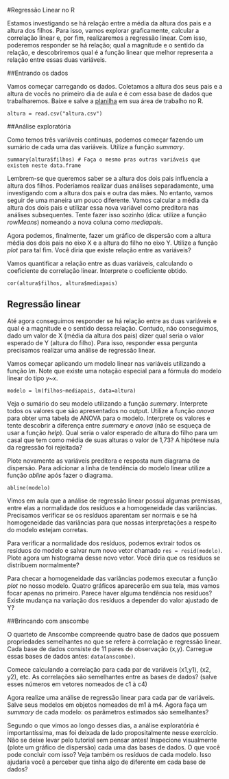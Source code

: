 #Regressão Linear no R

Estamos investigando se há relação entre a média da altura dos pais e a altura dos filhos. Para isso, vamos explorar graficamente, calcular a correlação linear e, por fim, realizaremos a regressão linear. Com isso, poderemos responder se há relação; qual a magnitude e o sentido da relação, e descobriremos qual é a função linear que melhor representa a relação entre essas duas variáveis.

##Entrando os dados

Vamos começar carregando os dados. Coletamos a altura dos seus pais e a altura de vocês no primeiro dia de aula e é com essa base de dados que trabalharemos. Baixe e salve a [planilha](https://github.com/mufernando/bioestat/blob/master/2016_2/dados/altura.csv) em sua área de trabalho no R.

```{r}
altura = read.csv("altura.csv")
```

##Análise exploratória

Como temos três variáveis contínuas, podemos começar fazendo um sumário de cada uma das variáveis. Utilize a função _summary_.

```{r}
summary(altura$filhos) # Faça o mesmo pras outras variáveis que existem neste data.frame
```

Lembrem-se que queremos saber se a altura dos dois pais influencia a altura dos filhos. Poderíamos realizar duas análises separadamente, uma investigando com a altura dos pais e outra das mães. No entanto, vamos seguir de uma maneira um pouco diferente. Vamos calcular a média da altura dos dois pais e utilizar essa nova variável como preditora nas análises subsequentes. Tente fazer isso sozinho (dica: utilize a função _rowMeans_) nomeando a nova coluna como _mediapais_.

Agora podemos, finalmente, fazer um gráfico de dispersão com a altura média dos dois pais no eixo X e a altura do filho no eixo Y. Utilize a função _plot_ para tal fim. Você diria que existe relação entre as variáveis?

Vamos quantificar a relação entre as duas variáveis, calculando o coeficiente de correlação linear. Interprete o coeficiente obtido.

```{r}
cor(altura$filhos, altura$mediapais)
```

## Regressão linear

Até agora conseguimos responder se há relação entre as duas variáveis e qual é a magnitude e o sentido dessa relação. Contudo, não conseguimos, dado um valor de X (média da altura dos pais) dizer qual seria o valor esperado de Y (altura do filho). Para isso, responder essa pergunta precisamos realizar uma análise de regressão linear.

Vamos começar aplicando um modelo linear nas variáveis utilizando a função _lm_. Note que existe uma notação especial para a fórmula do modelo linear do tipo _y~x_.

```{r}
modelo = lm(filhos~mediapais, data=altura)
```

Veja o sumário do seu modelo utilizando a função _summary_. Interprete todos os valores que são apresentados no output. Utilize a função _anova_ para obter uma tabela de ANOVA para o modelo. Interprete os valores e tente descobrir a diferença entre _summary_ e _anova_ (não se esqueça de usar a função _help_). Qual seria o valor esperado de altura do filho para um casal que tem como média de suas alturas o valor de 1,73? A hipótese nula da regressão foi rejeitada?

Plote novamente as variáveis preditora e resposta num diagrama de dispersão. Para adicionar a linha de tendência do modelo linear utilize a função _abline_ após fazer o diagrama.

```{r}
abline(modelo)
```

Vimos em aula que a análise de regressão linear possui algumas premissas, entre elas a normalidade dos resíduos e a homogeneidade das variâncias. Precisamos verificar se os resíduos aparentam ser normais e se há homogeneidade das variâncias para que nossas interpretações a respeito do modelo estejam corretas.

Para verificar a normalidade dos resíduos, podemos extrair todos os resíduos do modelo e salvar num novo vetor chamado `res = resid(modelo)`. Plote agora um histograma desse novo vetor. Você diria que os resíduos se distribuem normalmente?

Para checar a homogeneidade das variâncias podemos executar a função _plot_ no nosso modelo. Quatro gráficos aparecerão em sua tela, mas vamos focar apenas no primeiro. Parece haver alguma tendência nos resíduos? Existe mudança na variação dos resíduos a depender do valor ajustado de Y?

##Brincando com anscombe

O quarteto de Anscombe compreende quatro base de dados que possuem propriedades semelhantes no que se refere à correlação e regressão linear. Cada base de dados consiste de 11 pares de observação (x,y). Carregue essas bases de dados antes: `data(anscombe)`.

Comece calculando a correlação para cada par de variáveis (x1,y1), (x2, y2), etc. As correlações são semelhantes entre as bases de dados? (salve esses números em vetores nomeados de c1 à c4)

Agora realize uma análise de regressão linear para cada par de variáveis. Salve seus modelos em objetos nomeados de m1 à m4. Agora faça um _summary_ de cada modelo: os parâmetros estimados são semelhantes?

Segundo o que vimos ao longo desses dias, a análise exploratória é importantíssima, mas foi deixada de lado propositalmente nesse exercício. Não se deixe levar pelo tutorial sem pensar antes! Inspecione visualmente (plote um gráfico de dispersão) cada uma das bases de dados. O que você pode concluir com isso? Veja também os resíduos de cada modelo. Isso ajudaria você a perceber que tinha algo de diferente em cada base de dados?
